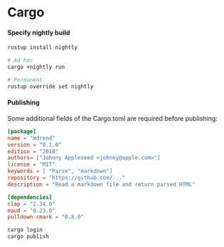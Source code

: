 # Cargo

#### Specify nightly build

```sh
rustup install nightly

# Ad hoc
cargo +nightly run

# Permanent
rustup override set nightly
```

#### Publishing

Some additional fields of the Cargo.toml are required before publishing:

```toml hl_lines="6-9"
[package]
name = "mdrend"
version = "0.1.0"
edition = "2018"
authors= ["Johnny Appleseed <johnny@apple.com>"]
license = "MIT"
keywords = [ "Parse", "markdown"]
repository = "https://github.com/..."
description = "Read a markdown file and return parsed HTML"

[dependencies]
clap = "2.34.0"
maud = "0.23.0"
pulldown-cmark = "0.8.0"
```

```sh
cargo login
cargo publish
```

